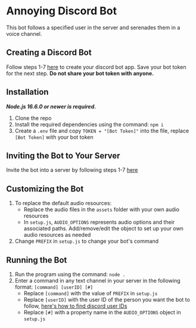 # Annoying Discord Bot

This bot follows a specified user in the server and serenades them in a voice channel.

## Creating a Discord Bot

Follow steps 1-7 [here](https://discordpy.readthedocs.io/en/stable/discord.html#creating-a-bot-account) to create your discord bot app. Save your bot token for the next step. **Do not share your bot token with anyone.**

## Installation

**_Node.js 16.6.0 or newer is required._**

1. Clone the repo
2. Install the required dependencies using the command: `npm i`
3. Create a `.env` file and copy `TOKEN = "[Bot Token]"` into the file, replace `[Bot Token]` with your bot token

## Inviting the Bot to Your Server

Invite the bot into a server by following steps 1-7 [here](https://discordpy.readthedocs.io/en/stable/discord.html#inviting-your-bot)

## Customizing the Bot

1. To replace the default audio resources:
   - Replace the audio files in the `assets` folder with your own audio resources
   - In `setup.js`, `AUDIO_OPTIONS` represents audio options and their associated paths. Add/remove/edit the object to set up your own audio resources as needed
2. Change `PREFIX` in `setup.js` to change your bot's command

## Running the Bot

1. Run the program using the command: `node .`
2. Enter a command in any text channel in your server in the following format: `[command] [userID] [#]`
   - Replace `[command]` with the value of `PREFIX` in `setup.js`
   - Replace `[userID]` with the user ID of the person you want the bot to follow, [here's how to find discord user IDs](https://support.discord.com/hc/en-us/articles/206346498-Where-can-I-find-my-User-Server-Message-ID-)
   - Replace `[#]` with a property name in the `AUDIO_OPTIONS` object in `setup.js`
